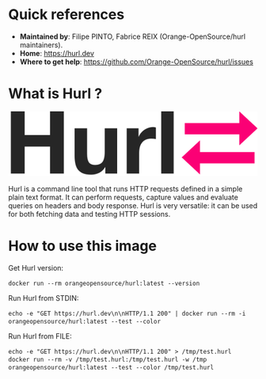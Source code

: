 # Quick references

- **Maintained by**: Filipe PINTO, Fabrice REIX (Orange-OpenSource/hurl maintainers).
- **Home**: https://hurl.dev
- **Where to get help**: https://github.com/Orange-OpenSource/hurl/issues

# What is Hurl ?

![logo](https://raw.githubusercontent.com/Orange-OpenSource/hurl/master/art/logo-mini-light.svg)

Hurl is a command line tool that runs HTTP requests defined in a simple plain text format.
It can perform requests, capture values and evaluate queries on headers and body response. Hurl is very versatile: it can be used for both fetching data and testing HTTP sessions.

# How to use this image

Get Hurl version:

```
docker run --rm orangeopensource/hurl:latest --version
```

Run Hurl from STDIN:

```
echo -e "GET https://hurl.dev\n\nHTTP/1.1 200" | docker run --rm -i orangeopensource/hurl:latest --test --color
```

Run Hurl from FILE:

```
echo -e "GET https://hurl.dev\n\nHTTP/1.1 200" > /tmp/test.hurl
docker run --rm -v /tmp/test.hurl:/tmp/test.hurl -w /tmp orangeopensource/hurl:latest --test --color /tmp/test.hurl
```

